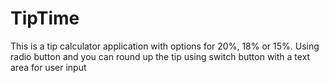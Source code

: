 # TipTime
This is a tip calculator application with options for 20%, 18% or 15%. Using radio button and you can round up the tip using switch button with a text area for user input
